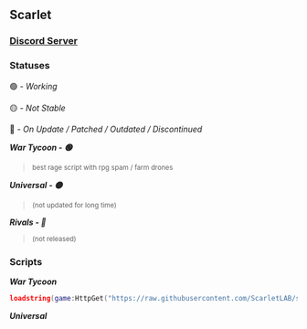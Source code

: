 ## Scarlet
### [Discord Server](https://discord.gg/TPGnC4BVJF)

### Statuses

🟢 - _Working_

🟡 - _Not Stable_

🔴 - _On Update / Patched / Outdated / Discontinued_


***War Tycoon - 🟢***
> <sub>best rage script with rpg spam / farm drones</sub>

***Universal - 🟡***
> <sub>(not updated for long time)</sub>

***Rivals - 🔴***
> <sub>(not released)</sub>

### Scripts
***War Tycoon***

```lua 
loadstring(game:HttpGet("https://raw.githubusercontent.com/ScarletLAB/scarlet/main/wtyc/main.lua"))()
```

***Universal***
